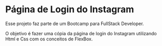# Página de Login do Instagram



Esse projeto faz parte de um Bootcamp para FullStack Developer. 

O objetivo é fazer uma cópia da página de login do Instagram utilizando Html e Css com os conceitos de FlexBox. 















